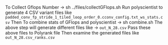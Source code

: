 To Collect Gflops Number -> sh ../files/collectGFlops.sh
Run polyscientist to generate 4 CSV variant files like `padded_conv_fp_stride_1_tiled_loop_order_0.cconv_config.txt_ws_stats.csv`
Then To combine stats of GFlops and polyscientist -> sh combine.sh
The above step will generate different files like -> `out_N_28.csv`
Pass these above files to Polyrank file 
Then examine the generated files like `out_N_28.csv_ranks.csv`

